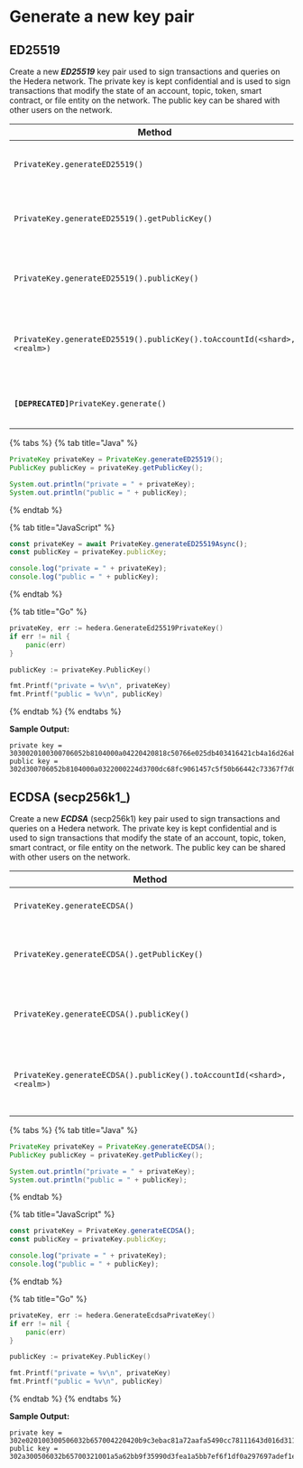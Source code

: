 # Generate a new key pair

## ED25519

Create a new _**ED25519**_ key pair used to sign transactions and queries on the Hedera network. The private key is kept confidential and is used to sign transactions that modify the state of an account, topic, token, smart contract, or file entity on the network. The public key can be shared with other users on the network.

| **Method**                                                              | **Type**   | **Description**                                              |
| ----------------------------------------------------------------------- | ---------- | ------------------------------------------------------------ |
| `PrivateKey.generateED25519()`                                          | PrivateKey | Generates an Ed25519 private key                             |
| `PrivateKey.generateED25519().getPublicKey()`                           | PublicKey  | Derive a public key from this Ed25519 private key            |
| `PrivateKey.generateED25519().publicKey()`                              | PublicKey  | Derive a public key from this Ed25519 private key            |
| `PrivateKey.generateED25519().publicKey().toAccountId(<shard>,<realm>)` | long, long | Contruct an alias account ID from a alias public key address |
| **`[DEPRECATED]`**`PrivateKey.generate()`                               | PrivateKey | Generates an Ed25519 private key                             |

{% tabs %}
{% tab title="Java" %}
```java
PrivateKey privateKey = PrivateKey.generateED25519();
PublicKey publicKey = privateKey.getPublicKey();

System.out.println("private = " + privateKey);
System.out.println("public = " + publicKey);
```
{% endtab %}

{% tab title="JavaScript" %}
```javascript
const privateKey = await PrivateKey.generateED25519Async();
const publicKey = privateKey.publicKey;

console.log("private = " + privateKey);
console.log("public = " + publicKey);
```
{% endtab %}

{% tab title="Go" %}
```go
privateKey, err := hedera.GenerateEd25519PrivateKey()
if err != nil {
    panic(err)
}

publicKey := privateKey.PublicKey()

fmt.Printf("private = %v\n", privateKey)
fmt.Printf("public = %v\n", publicKey)
```
{% endtab %}
{% endtabs %}

**Sample Output:**

```
private key = 3030020100300706052b8104000a04220420818c50766e025db403416421cb4a16d26ab0044b7f1a1e45513cef2c86123b91 
public key = 302d300706052b8104000a0322000224d3700dc68fc9061457c5f50b66442c73367f7d0b1d5a7e3a1903e352ca217c
```

## ECDSA (secp256k1\_)

Create a new _**ECDSA**_ (secp256k1) key pair used to sign transactions and queries on a Hedera network. The private key is kept confidential and is used to sign transactions that modify the state of an account, topic, token, smart contract, or file entity on the network. The public key can be shared with other users on the network.

| **Method**                                                             | **Type**   | **Description**                                          |
| ---------------------------------------------------------------------- | ---------- | -------------------------------------------------------- |
| `PrivateKey.generateECDSA()`                                           | PrivateKey | Generates an ECSDA private key                           |
| `PrivateKey.generateECDSA().getPublicKey()`                            | PublicKey  | Derive a public key from this ECDSA private key          |
| `PrivateKey.generateECDSA().publicKey()`                               | PublicKey  | Derive a public key from this ECDSA private key          |
| `PrivateKey.generateECDSA().publicKey().toAccountId(<shard>, <realm>)` | long, long | Contructs an account ID from an account alias public key |

{% tabs %}
{% tab title="Java" %}
```java
PrivateKey privateKey = PrivateKey.generateECDSA();
PublicKey publicKey = privateKey.getPublicKey();

System.out.println("private = " + privateKey);
System.out.println("public = " + publicKey);
```
{% endtab %}

{% tab title="JavaScript" %}
```javascript
const privateKey = PrivateKey.generateECDSA();
const publicKey = privateKey.publicKey;

console.log("private = " + privateKey);
console.log("public = " + publicKey);
```
{% endtab %}

{% tab title="Go" %}
```go
privateKey, err := hedera.GenerateEcdsaPrivateKey()
if err != nil {
    panic(err)
}

publicKey := privateKey.PublicKey()

fmt.Printf("private = %v\n", privateKey)
fmt.Printf("public = %v\n", publicKey)
```
{% endtab %}
{% endtabs %}

**Sample Output:**

```
private key = 302e020100300506032b657004220420b9c3ebac81a72aafa5490cc78111643d016d311e60869436fbb91c73307ed35a 
public key = 302a300506032b65700321001a5a62bb9f35990d3fea1a5bb7ef6f1df0a297697adef1e04510c9d4ecc5db3f
```
